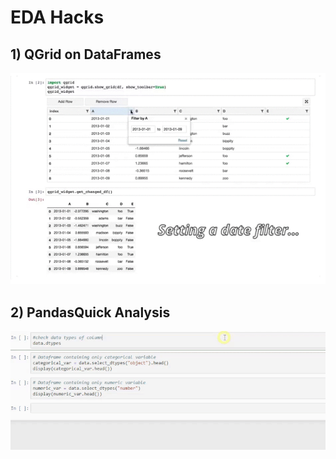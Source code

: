 # EDA Hacks
## 1) QGrid on DataFrames
![QGrid](demo_gifs/qgrid_demo.gif) 
## 2) PandasQuick Analysis
![Pandas_Quick_Analysis.gif](demo_gifs/Pandas_Quick_Analysis.gif)
